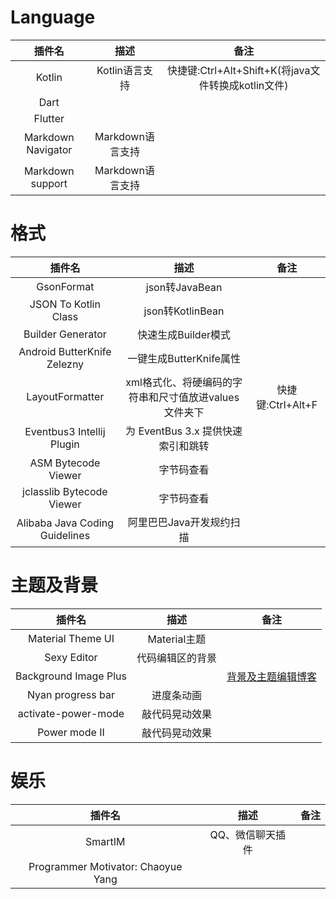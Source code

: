 # Language
|       插件名       |        描述        |                        备注                        |
|:------------------:|:-----------------:|:--------------------------------------------------:|
|       Kotlin       |   Kotlin语言支持   | 快捷键:Ctrl+Alt+Shift+K(将java文件转换成kotlin文件) |
|        Dart        |                   |                                                    |
|      Flutter       |                   |                                                    |
| Markdown Navigator |  Markdown语言支持  |                                                   |
|  Markdown support  | Markdown语言支持   |                                                   |

# 格式
|             插件名             |                         描述                         |       备注       |
|:------------------------------:|:---------------------------------------------------:|:----------------:|
|           GsonFormat           |                   json转JavaBean                    |                   |
|      JSON To Kotlin Class      |                  json转KotlinBean                   |                   |
|       Builder Generator        |                 快速生成Builder模式                  |                  |
|  Android ButterKnife Zelezny   |               一键生成ButterKnife属性                |                  |
|        LayoutFormatter         | xml格式化、将硬编码的字符串和尺寸值放进values 文件夹下 | 快捷键:Ctrl+Alt+F |
|   Eventbus3 Intellij Plugin    |          为 EventBus 3.x 提供快速索引和跳转          |                   |
|      ASM Bytecode Viewer       |                      字节码查看                      |                  |
|   jclasslib Bytecode Viewer    |                      字节码查看                      |                  |
| Alibaba Java Coding Guidelines |               阿里巴巴Java开发规约扫描               |                   |

# 主题及背景
|        插件名         |       描述       |                                  备注                                  |
|:---------------------:|:---------------:|:----------------------------------------------------------------------:|
|   Material Theme UI   |  Material主题   |                                                                        |
|      Sexy Editor      | 代码编辑区的背景 |                                                                        |
| Background Image Plus |                 | [背景及主题编辑博客](https://mp.weixin.qq.com/s/6_LIF_ZrKGrflU3JK9qB0A) |
|   Nyan progress bar   |    进度条动画    |                                                                       |
|  activate-power-mode  |  敲代码晃动效果  |                                                                        |
|     Power mode II     |  敲代码晃动效果  |                                                                        |

# 娱乐
|               插件名               |       描述       | 备注 |
|:----------------------------------:|:---------------:|:----:|
|              SmartIM               | QQ、微信聊天插件 |      |
| Programmer Motivator: Chaoyue Yang |                 |      |
